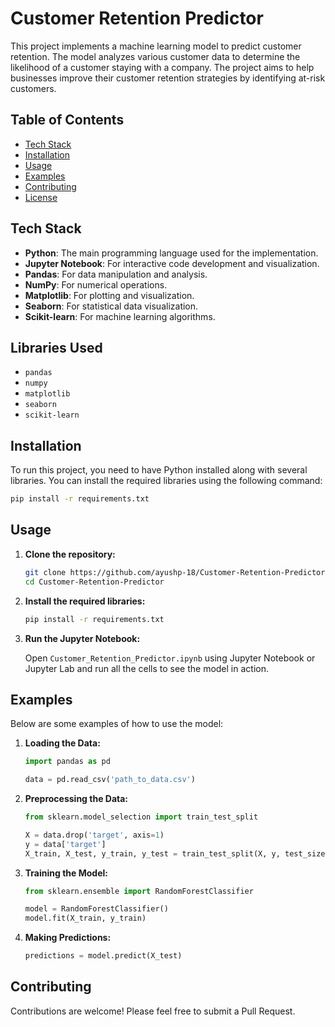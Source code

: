 # Customer Retention Predictor

This project implements a machine learning model to predict customer retention. The model analyzes various customer data to determine the likelihood of a customer staying with a company. The project aims to help businesses improve their customer retention strategies by identifying at-risk customers.

## Table of Contents
- [Tech Stack](#tech-stack)
- [Installation](#installation)
- [Usage](#usage)
- [Examples](#examples)
- [Contributing](#contributing)
- [License](#license)

## Tech Stack

- **Python**: The main programming language used for the implementation.
- **Jupyter Notebook**: For interactive code development and visualization.
- **Pandas**: For data manipulation and analysis.
- **NumPy**: For numerical operations.
- **Matplotlib**: For plotting and visualization.
- **Seaborn**: For statistical data visualization.
- **Scikit-learn**: For machine learning algorithms.

## Libraries Used

- `pandas`
- `numpy`
- `matplotlib`
- `seaborn`
- `scikit-learn`

## Installation

To run this project, you need to have Python installed along with several libraries. You can install the required libraries using the following command:

```bash
pip install -r requirements.txt
```

## Usage

1. **Clone the repository:**

    ```bash
    git clone https://github.com/ayushp-18/Customer-Retention-Predictor.git
    cd Customer-Retention-Predictor
    ```

2. **Install the required libraries:**

    ```bash
    pip install -r requirements.txt
    ```

3. **Run the Jupyter Notebook:**

    Open `Customer_Retention_Predictor.ipynb` using Jupyter Notebook or Jupyter Lab and run all the cells to see the model in action.

## Examples

Below are some examples of how to use the model:

1. **Loading the Data:**

    ```python
    import pandas as pd

    data = pd.read_csv('path_to_data.csv')
    ```

2. **Preprocessing the Data:**

    ```python
    from sklearn.model_selection import train_test_split

    X = data.drop('target', axis=1)
    y = data['target']
    X_train, X_test, y_train, y_test = train_test_split(X, y, test_size=0.2, random_state=42)
    ```

3. **Training the Model:**

    ```python
    from sklearn.ensemble import RandomForestClassifier

    model = RandomForestClassifier()
    model.fit(X_train, y_train)
    ```

4. **Making Predictions:**

    ```python
    predictions = model.predict(X_test)
    ```

## Contributing

Contributions are welcome! Please feel free to submit a Pull Request.
